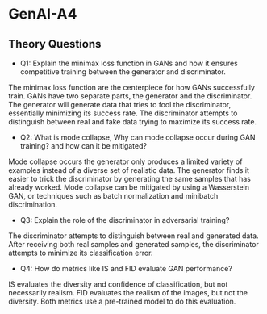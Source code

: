 # GenAI-A4

## Theory Questions

- Q1: Explain the minimax loss function in GANs and how it ensures competitive training
between the generator and discriminator.

The minimax loss function are the centerpiece for how GANs successfully train. GANs have two separate parts, the generator and the discriminator. The generator will generate data that tries to fool the discriminator, essentially minimizing its success rate. The discriminator attempts to distinguish between real and fake data trying to maximize its success rate.


- Q2: What is mode collapse, Why can mode collapse occur during GAN training? and
how can it be mitigated?

Mode collapse occurs the generator only produces a limited variety of examples instead of a diverse set of realistic data. The generator finds it easier to trick the discriminator by generating the same samples that has already worked. Mode collapse can be mitigated by using a Wasserstein GAN, or techniques such as batch normalization and minibatch discrimination.


- Q3: Explain the role of the discriminator in adversarial training?

The discriminator attempts to distinguish between real and generated data. After receiving both real samples and generated samples, the discriminator attempts to minimize its classification error.


- Q4: How do metrics like IS and FID evaluate GAN performance?

IS evaluates the diversity and confidence of classification, but not necessarily realism. FID evaluates the realism of the images, but not the diversity. Both metrics use a pre-trained model to do this evaluation.